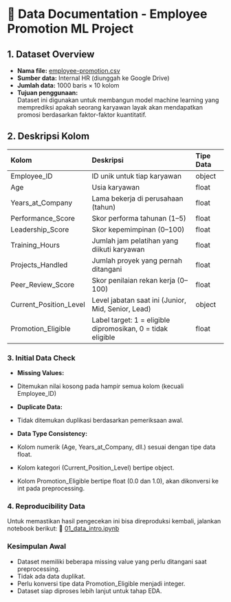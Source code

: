 # 📑 Data Documentation - Employee Promotion ML Project

## 1. Dataset Overview
- **Nama file:** [employee-promotion.csv](employee-promotion.csv)
- **Sumber data:** Internal HR (diunggah ke Google Drive)
- **Jumlah data:** 1000 baris × 10 kolom
- **Tujuan penggunaan:**  
  Dataset ini digunakan untuk membangun model machine learning yang memprediksi apakah seorang karyawan layak akan mendapatkan promosi berdasarkan faktor-faktor kuantitatif.
  
## 2. Deskripsi Kolom

| Kolom                  | Deskripsi                                                    | Tipe Data | 
| :-------------------   | :-----------------------------------------                   | :-------- | 
| Employee_ID            | ID unik untuk tiap karyawan                                  | object    | 
| Age                    | Usia karyawan                                                | float     |
| Years_at_Company       | Lama bekerja di perusahaan (tahun)                           | float     |
| Performance_Score      | Skor performa tahunan (1–5)                                  | float     |
| Leadership_Score       | Skor kepemimpinan (0–100)                                    | float     |
| Training_Hours         | Jumlah jam pelatihan yang diikuti karyawan                   | float     |
| Projects_Handled       | Jumlah proyek yang pernah ditangani                          | float     |
| Peer_Review_Score      | Skor penilaian rekan kerja (0–100)                           | float     |
| Current_Position_Level | Level jabatan saat ini (Junior, Mid, Senior, Lead)           | object    |
| Promotion_Eligible     | Label target: 1 = eligible dipromosikan, 0 = tidak eligible  | float     |

### 3. Initial Data Check
- **Missing Values:**
- Ditemukan nilai kosong pada hampir semua kolom (kecuali Employee_ID)

- **Duplicate Data:**
-  Tidak ditemukan duplikasi berdasarkan pemeriksaan awal.

- **Data Type Consistency:**
- Kolom numerik (Age, Years_at_Company, dll.) sesuai dengan tipe data float.
- Kolom kategori (Current_Position_Level) bertipe object.
- Kolom Promotion_Eligible bertipe float (0.0 dan 1.0), akan dikonversi ke int pada preprocessing.

### 4. Reproducibility Data
Untuk memastikan hasil pengecekan ini bisa direproduksi kembali, jalankan notebook berikut:
📄 [01_data_intro.ipynb](../notebooks/01_data_intro.ipynb)


### Kesimpulan Awal
- Dataset memiliki beberapa missing value yang perlu ditangani saat preprocessing.
- Tidak ada data duplikat.
- Perlu konversi tipe data Promotion_Eligible menjadi integer.
- Dataset siap diproses lebih lanjut untuk tahap EDA.
